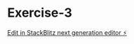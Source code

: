 # Exercise-3

[Edit in StackBlitz next generation editor ⚡️](https://stackblitz.com/~/github.com/JOBO1205/Exercise-3)